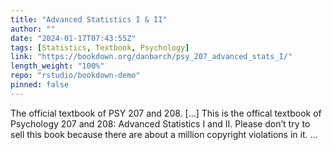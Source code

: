 ```yaml
---
title: "Advanced Statistics I & II"
author: ""
date: "2024-01-17T07:43:55Z"
tags: [Statistics, Textbook, Psychology]
link: "https://bookdown.org/danbarch/psy_207_advanced_stats_I/"
length_weight: "100%"
repo: "rstudio/bookdown-demo"
pinned: false
---
```


The official textbook of PSY 207 and 208. [...] This is the offical textbook of Psychology 207 and 208: Advanced Statistics I and II. Please don’t try to sell this book because there are about a million copyright violations in it. ...
